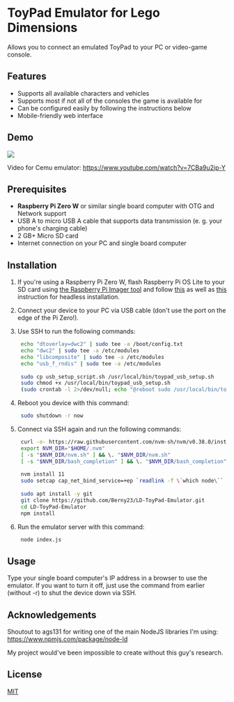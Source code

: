 # ToyPad Emulator for Lego Dimensions
Allows you to connect an emulated ToyPad to your PC or video-game console.

## Features
- Supports all available characters and vehicles
- Supports most if not all of the consoles the game is available for
- Can be configured easily by following the instructions below
- Mobile-friendly web interface

## Demo
![](https://i.imgur.com/Hg12EDL.jpg)

Video for Cemu emulator: https://www.youtube.com/watch?v=7CBa9u2ip-Y

## Prerequisites
* **Raspberry Pi Zero W** or similar single board computer with OTG and Network support
* USB A to micro USB A cable that supports data transmission (e. g. your phone's charging cable)
* 2 GB+ Micro SD card
* Internet connection on your PC and single board computer

## Installation

1. If you're using a Raspberry Pi Zero W, flash Raspberry Pi OS Lite to your SD card using [the Raspberry Pi Imager tool](https://www.raspberrypi.org/software/) and follow [this](https://www.raspberrypi.org/documentation/configuration/wireless/headless.md) as well as [this](https://www.raspberrypi.org/documentation/remote-access/ssh/README.md) instruction for headless installation.

2. Connect your device to your PC via USB cable (don't use the port on the edge of the Pi Zero!).

4. Use SSH to run the following commands:<br>
   ```bash
    echo "dtoverlay=dwc2" | sudo tee -a /boot/config.txt
    echo "dwc2" | sudo tee -a /etc/modules
    echo "libcomposite" | sudo tee -a /etc/modules
    echo "usb_f_rndis" | sudo tee -a /etc/modules
    
    sudo cp usb_setup_script.sh /usr/local/bin/toypad_usb_setup.sh
    sudo chmod +x /usr/local/bin/toypad_usb_setup.sh
    (sudo crontab -l 2>/dev/null; echo "@reboot sudo /usr/local/bin/toypad_usb_setup.sh") | sudo crontab -
   ```
   
5. Reboot you device with this command:
   ```bash
    sudo shutdown -r now
   ```
   
6. Connect via SSH again and run the following commands:
   ```bash
    curl -o- https://raw.githubusercontent.com/nvm-sh/nvm/v0.38.0/install.sh | bash
    export NVM_DIR="$HOME/.nvm"
    [ -s "$NVM_DIR/nvm.sh" ] && \. "$NVM_DIR/nvm.sh"
    [ -s "$NVM_DIR/bash_completion" ] && \. "$NVM_DIR/bash_completion"
    
    nvm install 11
    sudo setcap cap_net_bind_service=+ep `readlink -f \`which node\``
    
    sudo apt install -y git
    git clone https://github.com/Berny23/LD-ToyPad-Emulator.git
    cd LD-ToyPad-Emulator
    npm install
   ```
   
7. Run the emulator server with this command:
   ```bash
    node index.js
   ```

## Usage
Type your single board computer's IP address in a browser to use the emulator. If you want to turn it off, just use the command from earlier (without -r) to shut the device down via SSH.

## Acknowledgements
Shoutout to ags131 for writing one of the main NodeJS libraries I'm using: https://www.npmjs.com/package/node-ld

My project would've been impossible to create without this guy's research.

## License
[MIT](https://choosealicense.com/licenses/mit/)
